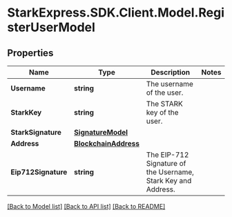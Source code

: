 # StarkExpress.SDK.Client.Model.RegisterUserModel

## Properties

Name | Type | Description | Notes
------------ | ------------- | ------------- | -------------
**Username** | **string** | The username of the user. | 
**StarkKey** | **string** | The STARK key of the user. | 
**StarkSignature** | [**SignatureModel**](SignatureModel.md) |  | 
**Address** | [**BlockchainAddress**](BlockchainAddress.md) |  | 
**Eip712Signature** | **string** | The EIP-712 Signature of the Username, Stark Key and Address. | 

[[Back to Model list]](../README.md#documentation-for-models) [[Back to API list]](../README.md#documentation-for-api-endpoints) [[Back to README]](../README.md)

